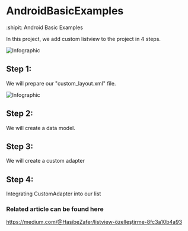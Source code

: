 # AndroidBasicExamples
:shipit: Android Basic Examples

In this project, we add custom listview to the project in 4 steps.

![Infographic](https://cdn-images-1.medium.com/max/1600/1*5aLWw2uXJOx6fp_0vMgmEg.jpeg)

## Step 1:
We will prepare our "custom_layout.xml" file. 

![Infographic](https://cdn-images-1.medium.com/max/1600/1*U94hadv9TSPE6-sqoWYThQ.png)

## Step 2:
We will create a data model.

## Step 3:
We will create a custom adapter

## Step 4:
Integrating CustomAdapter into our list

### Related article can be found here
https://medium.com/@HasibeZafer/listview-özelleştirme-8fc3a10b4a93


